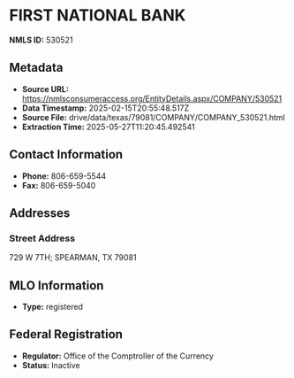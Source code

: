 # FIRST NATIONAL BANK

**NMLS ID:** 530521

## Metadata
- **Source URL:** https://nmlsconsumeraccess.org/EntityDetails.aspx/COMPANY/530521
- **Data Timestamp:** 2025-02-15T20:55:48.517Z
- **Source File:** drive/data/texas/79081/COMPANY/COMPANY_530521.html
- **Extraction Time:** 2025-05-27T11:20:45.492541

## Contact Information
- **Phone:** 806-659-5544
- **Fax:** 806-659-5040

## Addresses
### Street Address
729 W 7TH; SPEARMAN, TX 79081

## MLO Information
- **Type:** registered

## Federal Registration
- **Regulator:** Office of the Comptroller of the Currency
- **Status:** Inactive
